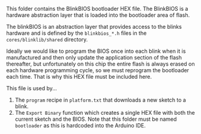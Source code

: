 This folder contains the BlinkBIOS bootloader HEX file. The BlinkBIOS is a hardware abstraction layer that is loaded into the bootloader area of flash.

The blinkBIOS is an abstraction layer that provides access to the blinks hardware and is defined by the `blinkbios_*.h` files in the `cores/blinklib/shared` directory. 

Ideally we would like to program the BIOS once into each blink when it is manufactured and then only update the application section of the flash thereafter, but unfortunately on this chip the entire flash is always erased on each hardware programming cycle, so we must reprogram the bootloader each time. That is why this HEX file must be included here.
  
This file is used by...

1. The `program` recipe in `platform.txt` that downloads a new sketch to a blink. 
2. The `Export Binary` function which creates a single HEX file with both the current sketch and the BIOS. Note that this folder must be named `bootloader` as this is hardcoded into the Arduino IDE. 


 